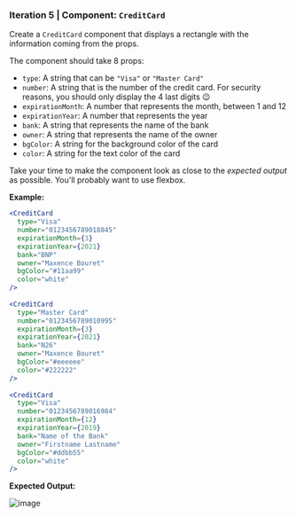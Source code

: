 ### Iteration 5 | Component: `CreditCard`

Create a `CreditCard` component that displays a rectangle with the information coming from the props. 

The component should take 8 props:

- `type`: A string that can be `"Visa"` or `"Master Card"`
- `number`: A string that is the number of the credit card. For security reasons, you should only display the 4 last digits 😉
- `expirationMonth`: A number that represents the month, between 1 and 12
- `expirationYear`: A number that represents the year
- `bank`: A string that represents the name of the bank
- `owner`: A string that represents the name of the owner
- `bgColor`: A string for the background color of the card
- `color`: A string for the text color of the card

Take your time to make the component look as close to the *expected output* as possible. You'll probably want to use flexbox.

**Example:**

```jsx
<CreditCard
  type="Visa"
  number="0123456789018845"
  expirationMonth={3}
  expirationYear={2021}
  bank="BNP"
  owner="Maxence Bouret"
  bgColor="#11aa99"
  color="white" 
/>
    
<CreditCard
  type="Master Card"
  number="0123456789010995"
  expirationMonth={3}
  expirationYear={2021}
  bank="N26"
  owner="Maxence Bouret"
  bgColor="#eeeeee"
  color="#222222"
/>
    
<CreditCard
  type="Visa"
  number="0123456789016984"
  expirationMonth={12}
  expirationYear={2019}
  bank="Name of the Bank"
  owner="Firstname Lastname"
  bgColor="#ddbb55"
  color="white" 
/>
```

**Expected Output:**

![image](https://user-images.githubusercontent.com/5306791/52975678-ac5fa000-33c6-11e9-8cbf-7d13a8a0f625.png)

